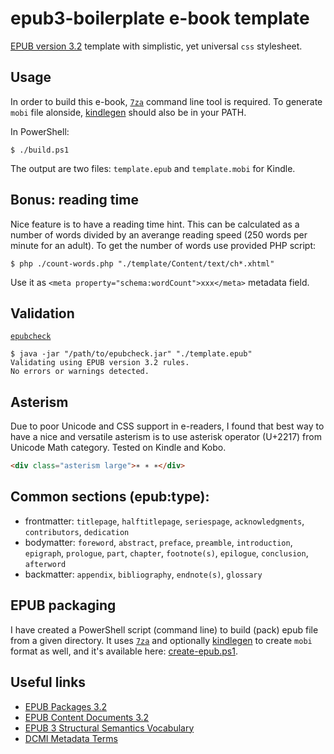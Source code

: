 # epub3-boilerplate e-book template

[EPUB version 3.2](https://www.w3.org/publishing/epub32/epub-spec.html) template with simplistic, yet universal `css` stylesheet.

## Usage

In order to build this e-book, [`7za`](https://www.7-zip.org/download.html) command line tool is required. To generate `mobi` file alonside, [kindlegen](https://www.amazon.com/gp/feature.html?ie=UTF8&docId=1000765211) should also be in your PATH.

In PowerShell:

```
$ ./build.ps1
```

The output are two files: `template.epub` and `template.mobi` for Kindle.

## Bonus: reading time

Nice feature is to have a reading time hint. This can be calculated as a number of words divided by an averange reading speed (250 words per minute for an adult). To get the number of words use provided PHP script:

```
$ php ./count-words.php "./template/Content/text/ch*.xhtml"
```

Use it as `<meta property="schema:wordCount">xxx</meta>` metadata field.

## Validation

[`epubcheck`](https://github.com/w3c/epubcheck)
```
$ java -jar "/path/to/epubcheck.jar" "./template.epub"
Validating using EPUB version 3.2 rules.
No errors or warnings detected.
```

## Asterism

Due to poor Unicode and CSS support in e-readers, I found that best way to have a nice and versatile asterism is to use asterisk operator (U+2217) from Unicode Math category. Tested on Kindle and Kobo.

```html
<div class="asterism large">∗ ∗ ∗</div>
```

## Common sections (epub:type):

 - frontmatter: `titlepage`, `halftitlepage`, `seriespage`, `acknowledgments`, `contributors`, `dedication`
 - bodymatter: `foreword`, `abstract`, `preface`, `preamble`, `introduction`, `epigraph`, `prologue`, `part`, `chapter`, `footnote(s)`, `epilogue`, `conclusion`, `afterword`
 - backmatter: `appendix`, `bibliography`, `endnote(s)`, `glossary`

## EPUB packaging

I have created a PowerShell script (command line) to build (pack) epub file from a given directory. It uses [`7za`](https://www.7-zip.org/download.html) and optionally [kindlegen](https://www.amazon.com/gp/feature.html?ie=UTF8&docId=1000765211) to create `mobi` format as well, and it's available here: [create-epub.ps1](https://gist.github.com/spajak/a6699005d9648696fbdda1d545153a38).

## Useful links

 - [EPUB Packages 3.2](https://www.w3.org/publishing/epub32/epub-packages.html)
 - [EPUB Content Documents 3.2](https://www.w3.org/publishing/epub32/epub-contentdocs.html)
 - [EPUB 3 Structural Semantics Vocabulary](https://idpf.github.io/epub-vocabs/structure/)
 - [DCMI Metadata Terms](http://www.dublincore.org/specifications/dublin-core/dcmi-terms/)
